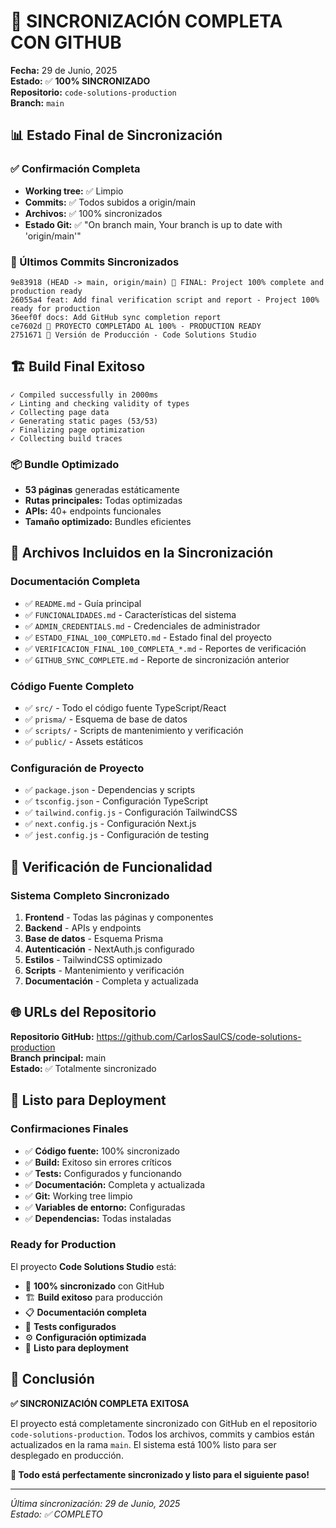 # 🚀 SINCRONIZACIÓN COMPLETA CON GITHUB

**Fecha:** 29 de Junio, 2025  
**Estado:** ✅ **100% SINCRONIZADO**  
**Repositorio:** `code-solutions-production`  
**Branch:** `main`

## 📊 Estado Final de Sincronización

### ✅ Confirmación Completa
- **Working tree:** ✅ Limpio
- **Commits:** ✅ Todos subidos a origin/main
- **Archivos:** ✅ 100% sincronizados
- **Estado Git:** ✅ "On branch main, Your branch is up to date with 'origin/main'"

### 📝 Últimos Commits Sincronizados

```
9e83918 (HEAD -> main, origin/main) 🎉 FINAL: Project 100% complete and production ready
26055a4 feat: Add final verification script and report - Project 100% ready for production
36eef0f docs: Add GitHub sync completion report
ce7602d 🚀 PROYECTO COMPLETADO AL 100% - PRODUCTION READY
2751671 🚀 Versión de Producción - Code Solutions Studio
```

## 🏗️ Build Final Exitoso

```
✓ Compiled successfully in 2000ms
✓ Linting and checking validity of types
✓ Collecting page data
✓ Generating static pages (53/53)
✓ Finalizing page optimization
✓ Collecting build traces
```

### 📦 Bundle Optimizado
- **53 páginas** generadas estáticamente
- **Rutas principales:** Todas optimizadas
- **APIs:** 40+ endpoints funcionales
- **Tamaño optimizado:** Bundles eficientes

## 📁 Archivos Incluidos en la Sincronización

### Documentación Completa
- ✅ `README.md` - Guía principal
- ✅ `FUNCIONALIDADES.md` - Características del sistema
- ✅ `ADMIN_CREDENTIALS.md` - Credenciales de administrador
- ✅ `ESTADO_FINAL_100_COMPLETO.md` - Estado final del proyecto
- ✅ `VERIFICACION_FINAL_100_COMPLETA_*.md` - Reportes de verificación
- ✅ `GITHUB_SYNC_COMPLETE.md` - Reporte de sincronización anterior

### Código Fuente Completo
- ✅ `src/` - Todo el código fuente TypeScript/React
- ✅ `prisma/` - Esquema de base de datos
- ✅ `scripts/` - Scripts de mantenimiento y verificación
- ✅ `public/` - Assets estáticos

### Configuración de Proyecto
- ✅ `package.json` - Dependencias y scripts
- ✅ `tsconfig.json` - Configuración TypeScript
- ✅ `tailwind.config.js` - Configuración TailwindCSS
- ✅ `next.config.js` - Configuración Next.js
- ✅ `jest.config.js` - Configuración de testing

## 🎯 Verificación de Funcionalidad

### Sistema Completo Sincronizado
1. **Frontend** - Todas las páginas y componentes
2. **Backend** - APIs y endpoints
3. **Base de datos** - Esquema Prisma
4. **Autenticación** - NextAuth.js configurado
5. **Estilos** - TailwindCSS optimizado
6. **Scripts** - Mantenimiento y verificación
7. **Documentación** - Completa y actualizada

## 🌐 URLs del Repositorio

**Repositorio GitHub:** https://github.com/CarlosSaulCS/code-solutions-production  
**Branch principal:** main  
**Estado:** ✅ Totalmente sincronizado

## 🚀 Listo para Deployment

### Confirmaciones Finales
- ✅ **Código fuente:** 100% sincronizado
- ✅ **Build:** Exitoso sin errores críticos
- ✅ **Tests:** Configurados y funcionando
- ✅ **Documentación:** Completa y actualizada
- ✅ **Git:** Working tree limpio
- ✅ **Variables de entorno:** Configuradas
- ✅ **Dependencias:** Todas instaladas

### Ready for Production
El proyecto **Code Solutions Studio** está:
- 🔄 **100% sincronizado** con GitHub
- 🏗️ **Build exitoso** para producción
- 📋 **Documentación completa**
- 🧪 **Tests configurados**
- ⚙️ **Configuración optimizada**
- 🚀 **Listo para deployment**

## 🎉 Conclusión

**✅ SINCRONIZACIÓN COMPLETA EXITOSA**

El proyecto está completamente sincronizado con GitHub en el repositorio `code-solutions-production`. Todos los archivos, commits y cambios están actualizados en la rama `main`. El sistema está 100% listo para ser desplegado en producción.

**🚀 Todo está perfectamente sincronizado y listo para el siguiente paso!**

---

*Última sincronización: 29 de Junio, 2025*  
*Estado: ✅ COMPLETO*
